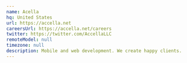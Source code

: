 ```yaml
---
name: Acella
hq: United States
url: https://accella.net
careersUrl: https://accella.net/careers
twitter: https://twitter.com/AccellaLLC
remoteModel: null
timezone: null
description: Mobile and web development. We create happy clients.
---
```

